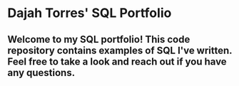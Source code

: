 # Dajah Torres' SQL Portfolio 

## Welcome to my SQL portfolio! This code repository contains examples of SQL I've written. Feel free to take a look and reach out if you have any questions.
